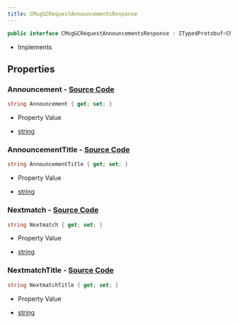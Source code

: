 ```yaml
---
title: CMsgGCRequestAnnouncementsResponse
---
```


```csharp
public interface CMsgGCRequestAnnouncementsResponse : ITypedProtobuf<CMsgGCRequestAnnouncementsResponse>, INativeHandle
```

- Implements

## Properties

### **Announcement** - [Source Code](https://github.com/swiftly-solution/swiftlys2/blob/main/managed/src/SwiftlyS2.Generated/Protobufs/Interfaces/CMsgGCRequestAnnouncementsResponse.cs#L16)

```csharp
string Announcement { get; set; }
```

- Property Value

- [string](https://learn.microsoft.com/dotnet/api/system.string)

### **AnnouncementTitle** - [Source Code](https://github.com/swiftly-solution/swiftlys2/blob/main/managed/src/SwiftlyS2.Generated/Protobufs/Interfaces/CMsgGCRequestAnnouncementsResponse.cs#L13)

```csharp
string AnnouncementTitle { get; set; }
```

- Property Value

- [string](https://learn.microsoft.com/dotnet/api/system.string)

### **Nextmatch** - [Source Code](https://github.com/swiftly-solution/swiftlys2/blob/main/managed/src/SwiftlyS2.Generated/Protobufs/Interfaces/CMsgGCRequestAnnouncementsResponse.cs#L22)

```csharp
string Nextmatch { get; set; }
```

- Property Value

- [string](https://learn.microsoft.com/dotnet/api/system.string)

### **NextmatchTitle** - [Source Code](https://github.com/swiftly-solution/swiftlys2/blob/main/managed/src/SwiftlyS2.Generated/Protobufs/Interfaces/CMsgGCRequestAnnouncementsResponse.cs#L19)

```csharp
string NextmatchTitle { get; set; }
```

- Property Value

- [string](https://learn.microsoft.com/dotnet/api/system.string)

